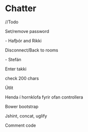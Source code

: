 # Chatter

//Todo
<p>Set/remove password</p> - Hafþór and Rikki
<p>Disconnect/Back to rooms</p> - Stefán
<p>Enter takki</p>
<p>check 200 chars</p>
<p>Útlit</p>
<p>Henda í hornklofa fyrir ofan controllera</p>
<p>Bower bootstrap</p>
<p>Jshint, concat, uglify</p>
<p>Comment code</p>
